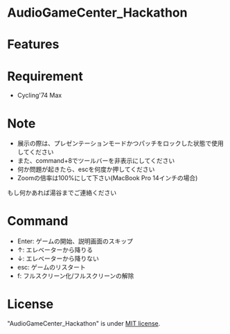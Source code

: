 # AudioGameCenter_Hackathon

# Features

# Requirement

* Cycling'74 Max

# Note

- 展示の際は、プレゼンテーションモードかつパッチをロックした状態で使用してください
- また、command+8でツールバーを非表示にしてください
- 何か問題が起きたら、escを何度か押してください
- Zoomの倍率は100%にして下さい(MacBook Pro 14インチの場合)

もし何かあれば湯谷までご連絡ください

# Command

- Enter: ゲームの開始、説明画面のスキップ
- ↑: エレベーターから降りる
- ↓: エレベーターから降りない
- esc: ゲームのリスタート
- f: フルスクリーン化/フルスクリーンの解除  

# License

"AudioGameCenter_Hackathon" is under [MIT license](https://en.wikipedia.org/wiki/MIT_License).
